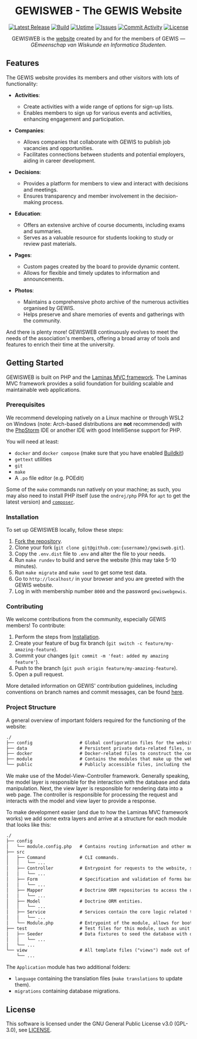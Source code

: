 <div align="center">
    <h1>GEWISWEB - The GEWIS Website</h1>

<!-- Shield group -->
[![Latest Release](https://img.shields.io/github/v/release/GEWIS/gewisweb)](https://github.com/GEWIS/gewisweb/releases)
[![Build](https://img.shields.io/github/check-runs/GEWIS/gewisweb/main)](https://github.com/GEWIS/gewisweb/actions)
[![Uptime](https://uptime.gewis.nl/api/badge/1/uptime)](https://gewis.nl/en/)
[![Issues](https://img.shields.io/github/issues/GEWIS/gewisweb)](https://github.com/GEWIS/gewisweb/issues)
[![Commit Activity](https://img.shields.io/github/commit-activity/m/GEWIS/gewisweb/main)](https://github.com/GEWIS/gewisweb/commits/main)
[![License](https://img.shields.io/github/license/GEWIS/gewisweb.svg)](./LICENSE.txt)

<p>GEWISWEB is the <a href="https://gewis.nl" target="_blank">website</a> created by and for the members of GEWIS — <em>GEmeenschap van Wiskunde en Informatica Studenten</em>.</p>
</div>

## Features
The GEWIS website provides its members and other visitors with lots of functionality:

- **Activities**:
    - Create activities with a wide range of options for sign-up lists.
    - Enables members to sign up for various events and activities, enhancing engagement and participation.

- **Companies**:
    - Allows companies that collaborate with GEWIS to publish job vacancies and opportunities.
    - Facilitates connections between students and potential employers, aiding in career development.

- **Decisions**:
    - Provides a platform for members to view and interact with decisions and meetings.
    - Ensures transparency and member involvement in the decision-making process.

- **Education**:
    - Offers an extensive archive of course documents, including exams and summaries.
    - Serves as a valuable resource for students looking to study or review past materials.

- **Pages**:
    - Custom pages created by the board to provide dynamic content.
    - Allows for flexible and timely updates to information and announcements.

- **Photos**:
    - Maintains a comprehensive photo archive of the numerous activities organised by GEWIS.
    - Helps preserve and share memories of events and gatherings with the community.

And there is plenty more! GEWISWEB continuously evolves to meet the needs of the association's members, offering a broad array of tools and features to enrich their time at the university.

## Getting Started
GEWISWEB is built on PHP and the [Laminas MVC framework](https://getlaminas.org/). The Laminas MVC framework provides a solid foundation for building scalable and maintainable web applications.

### Prerequisites
We recommend developing natively on a Linux machine or through WSL2 on Windows (note: Arch-based distributions are **not** recommended) with the [PhpStorm](https://www.jetbrains.com/phpstorm/) IDE or another IDE with good IntelliSense support for PHP.

You will need at least:
- `docker` and `docker compose` (make sure that you have enabled [Buildkit](https://docs.docker.com/build/buildkit/#getting-started))
- `gettext` utilities
- `git`
- `make`
- A `.po` file editor (e.g. POEdit)

Some of the `make` commands run natively on your machine; as such, you may also need to install PHP itself (use the `ondrej/php` PPA for `apt` to get the latest version) and [`composer`](https://getcomposer.org/download/).

### Installation
To set up GEWISWEB locally, follow these steps:

1. [Fork the repository](https://github.com/GEWIS/gewisweb/fork).
2. Clone your fork (`git clone git@github.com:{username}/gewisweb.git`).
3. Copy the `.env.dist` file to `.env` and alter the file to your needs.
4. Run `make rundev` to build and serve the website (this may take 5-10 minutes).
5. Run `make migrate` and `make seed` to get some test data.
6. Go to `http://localhost/` in your browser and you are greeted with the GEWIS website.
7. Log in with membership number `8000` and the password `gewiswebgewis`.

### Contributing
We welcome contributions from the community, especially GEWIS members! To contribute:

1. Perform the steps from [Installation](#installation).
2. Create your feature of bug fix branch (`git switch -c feature/my-amazing-feature`).
3. Commit your changes (`git commit -m 'feat: added my amazing feature'`).
4. Push to the branch (`git push origin feature/my-amazing-feature`).
5. Open a pull request.

More detailed information on GEWIS' contribution guidelines, including conventions on branch names and commit messages, can be found [here](https://github.com/GEWIS/.github/blob/main/CONTRIBUTING.md).

### Project Structure
A general overview of important folders required for the functioning of the website:

```txt
./
├── config                  # Global configuration files for the website.
├── data                    # Persistent private data-related files, such as cryptographic keys and logs.
├── docker                  # Docker-related files to construct the containers.
├── module                  # Contains the modules that make up the website, each providing specific features.
└── public                  # Publicly accessible files, including the entry point (index.php).
```

We make use of the Model-View-Controller framework. Generally speaking, the model layer is responsible for the interaction with the database and data manipulation. Next, the view layer is responsible for rendering data into a web page. The controller is responsible for processing the request and interacts with the model and view layer to provide a response.

To make development easier (and due to how the Laminas MVC framework works) we add some extra layers and arrive at a structure for each module that looks like this:

```txt
./
├── config
│   └── module.config.php   # Contains routing information and other module specific configurations.
├── src
│   ├── Command             # CLI commands.
│   │   └── ...
│   ├── Controller          # Entrypoint for requests to the website, some light processing takes place here before using a specific service.
│   │   └── ...
│   ├── Form                # Specification and validation of forms based on entities.
│   │   └── ...
│   ├── Mapper              # Doctrine ORM repositories to access the underlying database and mapping entities to that data.
│   │   └── ...
│   ├── Model               # Doctrine ORM entities.
│   │   └── ...
│   ├── Service             # Services contain the core logic related to specific entities (or sets of entities) and do most of the processing.
│   │   └── ...
│   └── Module.php          # Entrypoint of the module, allows for bootstrapping and includes factory definitions.
├── test                    # Test files for this module, such as unit tests.
│   ├── Seeder              # Data fixtures to seed the database with data for this module.
│   │   └── ...
│   └── ...
└── view                    # All template files ("views") made out of HTML and PHP code, used by controllers for output.
    └── ...
```

The `Application` module has two additional folders:
- `language` containing the translation files (`make translations` to update them).
- `migrations` containing database migrations.

## License
This software is licensed under the GNU General Public License v3.0 (GPL-3.0), see [LICENSE](./LICENSE.txt).
